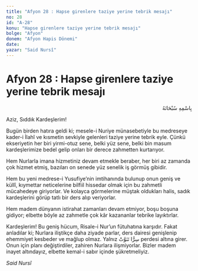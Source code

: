 ```yaml
---
title: "Afyon 28 : Hapse girenlere taziye yerine tebrik mesajı"
no: 28
id: "A-28"
konu: "Hapse girenlere taziye yerine tebrik mesajı"
bolge: "Afyon"
donem: "Afyon Hapis Dönemi"
date: 
yazar: "Said Nursî"
---
```


# Afyon 28 : Hapse girenlere taziye yerine tebrik mesajı

<p class="arabic" dir="rtl" title="Meal: “Her türlü noksan sıfatlardan yüce olan Allah’ın adıyla.”">بِاسْمِهِ سُبْحَانَهُ</p>

Aziz, Sıddık Kardeşlerim!

Bugün birden hatıra geldi ki; mesele-i Nuriye münasebetiyle bu medreseye kader-i İlahî ve kısmetin sevkiyle gelenleri taziye yerine tebrik eyle. Çünkü ekseriyetin her biri yirmi-otuz sene, belki yüz sene, belki bin masum kardeşlerimize bedel gelip onları bir derece zahmetten kurtarıyor.

Hem Nurlarla imana hizmetiniz devam etmekle beraber, her biri az zamanda çok hizmet etmiş, bazıları on senede yüz senelik iş görmüş gibidir.

Hem bu yeni medrese-i Yusufiye’nin imtihanında bulunup onun geniş ve küllî, kıymettar neticelerine bilfiil hissedar olmak için bu zahmetli mücahedeye giriyorlar. Ve kolayca görmelerine müştak oldukları halis, sadık kardeşlerini görüp tatlı bir ders alıp veriyorlar.

Hem madem dünyanın istirahat zamanları devam etmiyor, boşu boşuna gidiyor; elbette böyle az zahmetle çok kâr kazananlar tebrike layıktırlar.

Kardeşlerim! Bu geniş hücum, Risale-i Nur’un fütuhatına karşıdır. Fakat anladılar ki; Nurlara iliştikçe daha ziyade parlar, ders dairesi genişlenip ehemmiyet kesbeder ve mağlup olmaz. Yalnız <span class="arabic" dir="rtl" title="Meal: “Gizli olarak nurlanır”">سِرًّا تَنَوَّتْ</span> perdesi altına girer. Onun için planı değiştirdiler, zahiren Nurlara ilişmiyorlar. Bizler madem inayet altındayız, elbette kemal-i sabır içinde şükretmeliyiz.

*Said Nursî*
